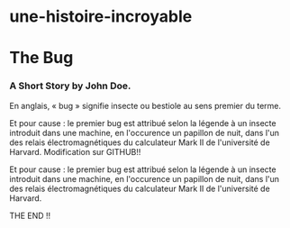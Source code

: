 # une-histoire-incroyable
#  The Bug
### A Short Story  by John Doe.



En anglais, « bug » signifie insecte ou bestiole au sens premier du terme.

Et pour cause : le premier bug est attribué selon la légende à un insecte introduit dans une machine, en l'occurence un papillon de nuit, dans l'un des relais électromagnétiques du calculateur Mark II de l'université de Harvard.
Modification sur GITHUB!!

Et pour cause : le premier bug est attribué selon la légende à un insecte introduit dans une machine, en l'occurence un papillon de nuit, dans l'un des relais électromagnétiques du calculateur Mark II de l'université de Harvard.


THE END !!

